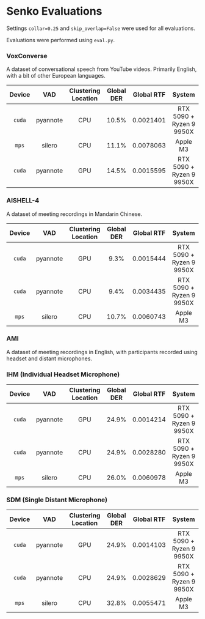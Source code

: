 # Senko Evaluations
Settings `collar=0.25` and `skip_overlap=False` were used for all evaluations.

Evaluations were performed using `eval.py`.

### VoxConverse
A dataset of conversational speech from YouTube videos. Primarily English, with a bit of other European languages.

<center>

| Device | VAD | Clustering Location | Global DER | Global RTF | System |
|:--------:|:-----:|:-------------------:|:------------:|:------------:|:------------:|
| `cuda` | pyannote | CPU | 10.5% | 0.0021401 | RTX 5090 + Ryzen 9 9950X |
| `mps` | silero | CPU | 11.1% | 0.0078063 | Apple M3 |
| `cuda` | pyannote | GPU | 14.5% | 0.0015595 | RTX 5090 + Ryzen 9 9950X |

</center>

### AISHELL-4
A dataset of meeting recordings in Mandarin Chinese.

<center>

| Device | VAD | Clustering Location | Global DER | Global RTF | System |
|:--------:|:-----:|:-------------------:|:------------:|:------------:|:------------:|
| `cuda` | pyannote | GPU | 9.3% | 0.0015444 | RTX 5090 + Ryzen 9 9950X |
| `cuda` | pyannote | CPU | 9.4% | 0.0034435 | RTX 5090 + Ryzen 9 9950X |
| `mps` | silero | CPU | 10.7% | 0.0060743 | Apple M3 |

</center>

### AMI
A dataset of meeting recordings in English, with participants recorded using headset and distant microphones.

### IHM (Individual Headset Microphone)

<center>

| Device | VAD | Clustering Location | Global DER | Global RTF | System |
|:--------:|:-----:|:-------------------:|:------------:|:------------:|:------------:|
| `cuda` | pyannote | GPU | 24.9% | 0.0014214 | RTX 5090 + Ryzen 9 9950X |
| `cuda` | pyannote | CPU | 24.9% | 0.0028280 | RTX 5090 + Ryzen 9 9950X |
| `mps` | silero | CPU | 26.0% | 0.0060978 | Apple M3 |

</center>

### SDM (Single Distant Microphone)

<center>

| Device | VAD | Clustering Location | Global DER | Global RTF | System |
|:--------:|:-----:|:-------------------:|:------------:|:------------:|:------------:|
| `cuda` | pyannote | GPU | 24.9% | 0.0014103 | RTX 5090 + Ryzen 9 9950X |
| `cuda` | pyannote | CPU | 24.9% | 0.0028629 | RTX 5090 + Ryzen 9 9950X |
| `mps` | silero | CPU | 32.8% | 0.0055471 | Apple M3 |

</center>